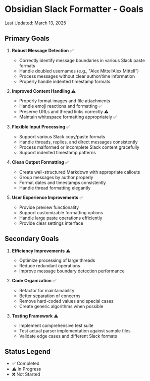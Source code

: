 # Obsidian Slack Formatter - Goals
Last Updated: March 13, 2025

## Primary Goals

1. **Robust Message Detection** ✅
   - Correctly identify message boundaries in various Slack paste formats
   - Handle doubled usernames (e.g., "Alex MittellAlex Mittell")
   - Process messages without clear author/time information
   - Properly handle indented timestamp formats

2. **Improved Content Handling** ⚠️
   - Properly format images and file attachments
   - Handle emoji reactions and formatting ✅
   - Preserve URLs and thread links correctly ⚠️
   - Maintain whitespace formatting appropriately ✅

3. **Flexible Input Processing** ✅
   - Support various Slack copy/paste formats
   - Handle threads, replies, and direct messages consistently
   - Process malformed or incomplete Slack content gracefully
   - Support indented timestamp patterns

4. **Clean Output Formatting** ✅
   - Create well-structured Markdown with appropriate callouts
   - Group messages by author properly
   - Format dates and timestamps consistently
   - Handle thread formatting elegantly

5. **User Experience Improvements** ✅
   - Provide preview functionality
   - Support customizable formatting options
   - Handle large paste operations efficiently
   - Provide clear settings interface

## Secondary Goals

1. **Efficiency Improvements** ⚠️
   - Optimize processing of large threads
   - Reduce redundant operations
   - Improve message boundary detection performance

2. **Code Organization** ✅
   - Refactor for maintainability
   - Better separation of concerns
   - Remove hard-coded values and special cases
   - Create generic algorithms when possible

3. **Testing Framework** ⚠️
   - Implement comprehensive test suite
   - Test actual parser implementation against sample files
   - Validate edge cases and different Slack formats

## Status Legend
- ✅ Completed
- ⚠️ In Progress
- ❌ Not Started